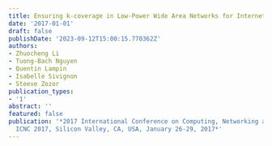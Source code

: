 ```yaml
---
title: Ensuring k-coverage in Low-Power Wide Area Networks for Internet of Things
date: '2017-01-01'
draft: false
publishDate: '2023-09-12T15:00:15.770362Z'
authors:
- Zhuocheng Li
- Tuong-Bach Nguyen
- Quentin Lampin
- Isabelle Sivignon
- Steeve Zozor
publication_types:
- '1'
abstract: ''
featured: false
publication: '*2017 International Conference on Computing, Networking and Communications,
  ICNC 2017, Silicon Valley, CA, USA, January 26-29, 2017*'
---
```



